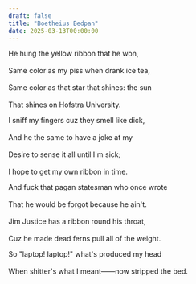 ```yaml
---
draft: false
title: "Boetheius Bedpan"
date: 2025-03-13T00:00:00
---
```

He hung the yellow ribbon that he won, <br>  
Same color as my piss when drank ice tea, <br>  
Same color as that star that shines: the sun <br>  
That shines on Hofstra University. 

I sniff my fingers cuz they smell like dick, <br>  
And he the same to have a joke at my <br>  
Desire to sense it all until I'm sick; <br>  
I hope to get my own ribbon in time.

And fuck that pagan statesman who once wrote <br>  
That he would be forgot because he ain't. <br>  
Jim Justice has a ribbon round his throat, <br>  
Cuz he made dead ferns pull all of the weight. 

So "laptop! laptop!" what's produced my head <br>  
When shitter's what I meant——now stripped the bed.  